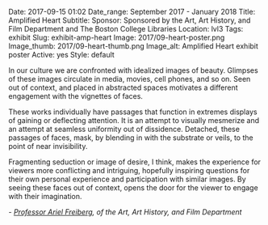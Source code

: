 Date: 2017-09-15 01:02
Date_range: September 2017 - January 2018
Title: Amplified Heart
Subtitle:
Sponsor: Sponsored by the Art, Art History, and Film Department and The Boston College Libraries
Location: lvl3
Tags: exhibit
Slug: exhibit-amp-heart
Image: 2017/09-heart-poster.png
Image_thumb: 2017/09-heart-thumb.png
Image_alt: Amplified Heart exhibit poster
Active: yes
Style: default

In our culture we are confronted with idealized images of beauty. Glimpses of these images circulate in media, movies, cell phones, and so on. Seen out of context, and placed in abstracted spaces motivates a different engagement with the vignettes of faces. 

These works individually have passages that function in extremes displays of gaining or deflecting attention. It is an attempt to visually mesmerize and an attempt at seamless uniformity out of dissidence.  Detached, these passages of faces, mask, by blending in with the substrate or veils, to the point of near invisibility. 

Fragmenting seduction or image of desire, I think, makes the experience for  viewers more conflicting and intriguing, hopefully inspiring questions for their own personal experience and participation with similar images.  By seeing these faces out of context, opens the door for the viewer to engage with their imagination.


<em>- <a href="https://arielbassonfreiberg.com/" target="_blank">Professor Ariel Freiberg</a>, of the Art, Art History, and Film Department</em>
